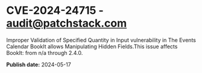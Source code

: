 # CVE-2024-24715 - audit@patchstack.com

Improper Validation of Specified Quantity in Input vulnerability in The Events Calendar BookIt allows Manipulating Hidden Fields.This issue affects BookIt: from n/a through 2.4.0.

**Publish date:** 2024-05-17
